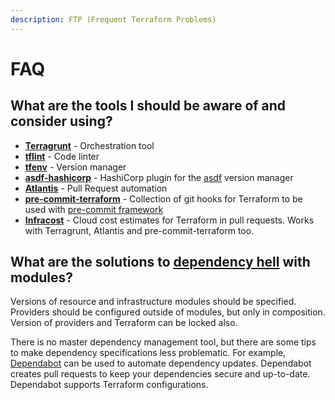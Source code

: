 ```yaml
---
description: FTP (Frequent Terraform Problems)
---
```


# FAQ

## What are the tools I should be aware of and consider using?

* [**Terragrunt**](https://terragrunt.gruntwork.io/) - Orchestration tool
* [**tflint**](https://github.com/terraform-linters/tflint) - Code linter
* [**tfenv**](https://github.com/tfutils/tfenv) - Version manager
* [**asdf-hashicorp**](https://github.com/asdf-community/asdf-hashicorp) - HashiCorp plugin for the [asdf](https://github.com/asdf-vm/asdf) version manager
* [**Atlantis**](https://www.runatlantis.io/) - Pull Request automation
* [**pre-commit-terraform**](https://github.com/antonbabenko/pre-commit-terraform) - Collection of git hooks for Terraform to be used with [pre-commit framework](https://pre-commit.com/)
* [**Infracost**](https://www.infracost.io) - Cloud cost estimates for Terraform in pull requests. Works with Terragrunt, Atlantis and pre-commit-terraform too.

## What are the solutions to [dependency hell](https://en.wikipedia.org/wiki/Dependency\_hell) with modules?

Versions of resource and infrastructure modules should be specified. Providers should be configured outside of modules, but only in composition. Version of providers and Terraform can be locked also.

There is no master dependency management tool, but there are some tips to make dependency specifications less problematic. For example, [Dependabot](https://dependabot.com/) can be used to automate dependency updates. Dependabot creates pull requests to keep your dependencies secure and up-to-date. Dependabot supports Terraform configurations.
